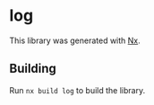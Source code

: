 # log

This library was generated with [Nx](https://nx.dev).

## Building

Run `nx build log` to build the library.
